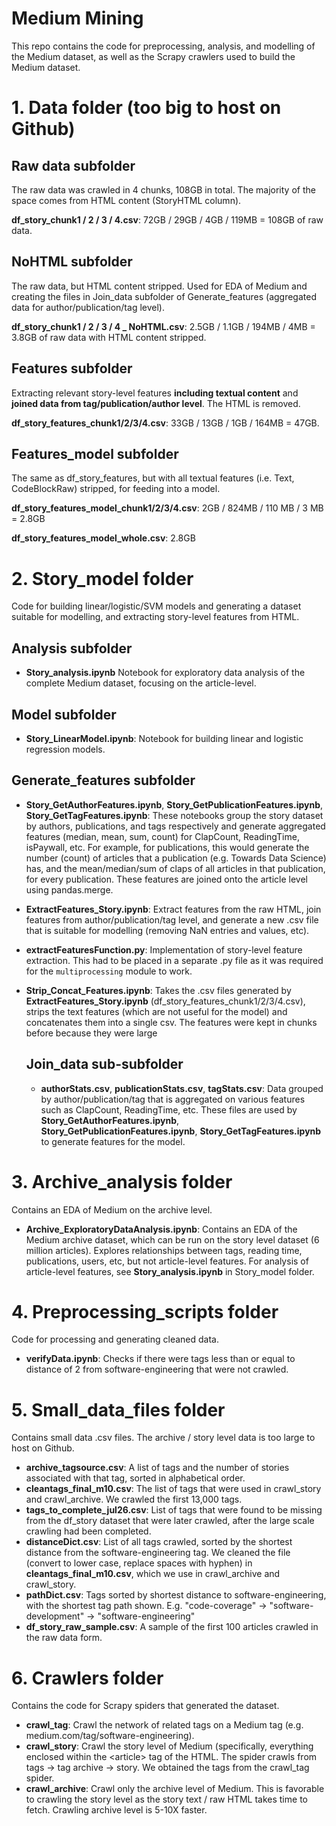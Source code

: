 # Medium Mining
This repo contains the code for preprocessing, analysis, and modelling of the Medium dataset, as well as the Scrapy crawlers used to build the Medium dataset.

# 1. Data folder (too big to host on Github)

## Raw data subfolder

The raw data was crawled in 4 chunks, 108GB in total. The majority of the space comes from HTML content (StoryHTML column).

**df_story_chunk1 / 2 / 3 / 4.csv**: 72GB /  29GB / 4GB / 119MB = 108GB of raw data.

## NoHTML subfolder

The raw data, but HTML content stripped. Used for EDA of Medium and creating the files in Join_data subfolder of Generate_features (aggregated data for author/publication/tag level).

**df_story_chunk1 / 2 / 3 / 4 _ NoHTML.csv**: 2.5GB /  1.1GB / 194MB / 4MB = 3.8GB of raw data with HTML content stripped.

## Features subfolder

Extracting relevant story-level features **including textual content** and **joined data from tag/publication/author level**. The HTML is removed. 

**df_story_features_chunk1/2/3/4.csv**: 33GB / 13GB / 1GB / 164MB = 47GB.



## Features_model subfolder

The same as df_story_features, but with all textual features (i.e. Text, CodeBlockRaw) stripped, for feeding into a model.

**df_story_features_model_chunk1/2/3/4.csv**: 2GB / 824MB / 110 MB / 3 MB = 2.8GB

**df_story_features_model_whole.csv**: 2.8GB

# 2. Story_model folder

Code for building linear/logistic/SVM models and generating a dataset suitable for modelling, and extracting story-level features from HTML.

## Analysis subfolder
- **Story_analysis.ipynb** Notebook for exploratory data analysis of the complete Medium dataset, focusing on the article-level. 

## Model subfolder

- **Story_LinearModel.ipynb**: Notebook for building linear and logistic regression models. 

## Generate_features subfolder

- **Story_GetAuthorFeatures.ipynb**, **Story_GetPublicationFeatures.ipynb**, **Story_GetTagFeatures.ipynb**: These notebooks group the story dataset by authors, publications, and tags respectively and generate aggregated features (median, mean, sum, count) for ClapCount, ReadingTime, isPaywall, etc. For example, for publications, this would generate the number (count) of articles that a publication (e.g. Towards Data Science) has, and the mean/median/sum of claps of all articles in that publication, for every publication.  These features are joined onto the article level using pandas.merge. 

- **ExtractFeatures_Story.ipynb**: Extract features from the raw HTML, join features from author/publication/tag level, and generate a new .csv file that is suitable for modelling (removing NaN entries and values, etc).

- **extractFeaturesFunction.py**: Implementation of story-level feature extraction. This had to be placed in a separate .py file as it was required for the `multiprocessing` module to work.

- **Strip_Concat_Features.ipynb**: Takes the .csv files generated by **ExtractFeatures_Story.ipynb** (df_story_features_chunk1/2/3/4.csv), strips the text features (which are not useful for the model) and concatenates them into a single csv. The features were kept in chunks before because they were large

  

  ## Join_data sub-subfolder

  - **authorStats.csv**, **publicationStats.csv**, **tagStats.csv**: Data grouped by author/publication/tag that is aggregated on various features such as ClapCount, ReadingTime, etc. These files are used by **Story_GetAuthorFeatures.ipynb**, **Story_GetPublicationFeatures.ipynb**, **Story_GetTagFeatures.ipynb** to generate features for the model.

# 3. Archive_analysis folder

Contains an EDA of Medium on the archive level.

- **Archive_ExploratoryDataAnalysis.ipynb**: Contains an EDA of the Medium archive dataset, which can be run on the story level dataset (6 million articles). Explores relationships between tags, reading time, publications, users, etc, but not article-level features. For analysis of article-level features, see **Story_analysis.ipynb** in Story_model folder.

# 4. Preprocessing_scripts folder

Code for processing and generating cleaned data.

- **verifyData.ipynb**: Checks if there were tags less than or equal to distance of 2 from software-engineering that were not crawled. 

# 5. Small_data_files folder

Contains small data .csv files. The archive / story level data is too large to host on Github.

- **archive_tagsource.csv**: A list of tags and the number of stories associated with that tag, sorted in alphabetical order.
- **cleantags_final_m10.csv**: The list of tags that were used in crawl_story and crawl_archive. We crawled the first 13,000 tags. 
- **tags_to_complete_jul26.csv**: List of tags that were found to be missing from the df_story dataset that were later crawled, after the large scale crawling had been completed.
- **distanceDict.csv**: List of all tags crawled, sorted by the shortest distance from the software-engineering tag. We cleaned the file (convert to lower case, replace spaces with hyphen) in **cleantags_final_m10.csv**, which we use in crawl_archive and crawl_story.
- **pathDict.csv**: Tags sorted by shortest distance to software-engineering, with the shortest tag path shown. E.g. "code-coverage" -> "software-development" -> "software-engineering"
- **df_story_raw_sample.csv**: A sample of the first 100 articles crawled in the raw data form. 

# 6. Crawlers folder

Contains the code for Scrapy spiders that generated the dataset.

- **crawl_tag**: Crawl the network of related tags on a Medium tag (e.g. medium.com/tag/software-engineering). 
- **crawl_story**: Crawl the story level of Medium (specifically, everything enclosed within the \<article> tag of the HTML. The spider crawls from tags -> tag archive -> story. We obtained the tags from the crawl_tag spider.
- **crawl_archive**: Crawl only the archive level of Medium. This is favorable to crawling the story level as the story text / raw HTML takes time to fetch. Crawling archive level is 5-10X faster. 
